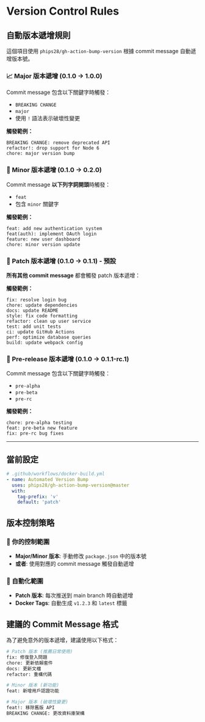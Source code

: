 # Version Control Rules

## 自動版本遞增規則

這個項目使用 `phips28/gh-action-bump-version` 根據 commit message 自動遞增版本號。

### 📈 Major 版本遞增 (0.1.0 → 1.0.0)

Commit message 包含以下關鍵字時觸發：

- `BREAKING CHANGE`
- `major`
- 使用 `!` 語法表示破壞性變更

**觸發範例：**
```
BREAKING CHANGE: remove deprecated API
refactor!: drop support for Node 6
chore: major version bump
```

### 🔄 Minor 版本遞增 (0.1.0 → 0.2.0)

Commit message **以下列字詞開頭**時觸發：

- `feat`
- 包含 `minor` 關鍵字

**觸發範例：**
```
feat: add new authentication system
feat(auth): implement OAuth login
feature: new user dashboard
chore: minor version update
```

### 🔧 Patch 版本遞增 (0.1.0 → 0.1.1) - 預設

**所有其他 commit message** 都會觸發 patch 版本遞增：

**觸發範例：**
```
fix: resolve login bug
chore: update dependencies
docs: update README
style: fix code formatting
refactor: clean up user service
test: add unit tests
ci: update GitHub Actions
perf: optimize database queries
build: update webpack config
```

### 🧪 Pre-release 版本遞增 (0.1.0 → 0.1.1-rc.1)

Commit message 包含以下關鍵字時觸發：

- `pre-alpha`
- `pre-beta` 
- `pre-rc`

**觸發範例：**
```
chore: pre-alpha testing
feat: pre-beta new feature
fix: pre-rc bug fixes
```

---

## 當前設定

```yaml
# .github/workflows/docker-build.yml
- name: Automated Version Bump
  uses: phips28/gh-action-bump-version@master
  with:
    tag-prefix: 'v'
    default: 'patch'
```

## 版本控制策略

### 🎯 你的控制範圍
- **Major/Minor 版本**: 手動修改 `package.json` 中的版本號
- **或者**: 使用對應的 commit message 觸發自動遞增

### 🤖 自動化範圍  
- **Patch 版本**: 每次推送到 main branch 時自動遞增
- **Docker Tags**: 自動生成 `v1.2.3` 和 `latest` 標籤

## 建議的 Commit Message 格式

為了避免意外的版本遞增，建議使用以下格式：

```bash
# Patch 版本 (推薦日常使用)
fix: 修復登入問題
chore: 更新依賴套件
docs: 更新文檔
refactor: 重構代碼

# Minor 版本 (新功能)
feat: 新增用戶認證功能

# Major 版本 (破壞性變更)
feat!: 移除舊版 API
BREAKING CHANGE: 更改資料庫架構
```